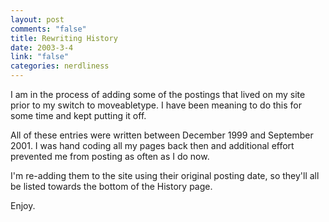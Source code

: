 ```yaml
--- 
layout: post
comments: "false"
title: Rewriting History
date: 2003-3-4
link: "false"
categories: nerdliness
---
```

I am in the process of adding some of the postings that lived on my site prior to my switch to moveabletype. I have been meaning to do this for some time and kept putting it off.

All of these entries were written between December 1999 and September 2001. I was hand coding all my pages back then and additional effort prevented me from posting as often as I do now.

I'm re-adding them to the site using their original posting date, so they'll all be listed towards the bottom of the History page.

Enjoy.
